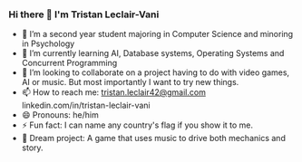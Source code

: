 ### Hi there 👋 I'm Tristan Leclair-Vani



- 🔭 I’m a second year student majoring in Computer Science and minoring in Psychology
- 🌱 I’m currently learning AI, Database systems, Operating Systems and Concurrent Programming
- 👯 I’m looking to collaborate on a project having to do with video games, AI or music. But most importantly I want to try new things.
- 📫 How to reach me: tristan.leclair42@gmail.com linkedin.com/in/tristan-leclair-vani
- 😄 Pronouns: he/him
- ⚡ Fun fact: I can name any country's flag if you show it to me. 
- 💭 Dream project: A game that uses music to drive both mechanics and story.
